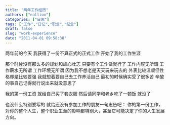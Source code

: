 ```yaml
---
title: "两年工作经历"
authors: ["eallion"]
categories: ["日志"]
tags: ["工作","日记","职业","纪念"]
draft: false
slug: "work-experience"
date: "2011-04-01 09:58:38"
---
```


两年前的今天
我获得了一份不算正式的正式工作
开始了我的工作生涯

那个时候没有那么多的规划和雄心壮志
只要有个工作做就行了
工作内容无所谓
工作薪水无所谓
工作环境无所谓
因为我不想老是天天玩来玩去的
外表比较温顺但性格却是比较要强
我就想着要自己去工作养活自己
最初的时候确实受了很多苦
辛酸的事自己记得就行说出来就没意思了

我的第一份工资
就给自己买了套衣服
然后请同学和老乡吃了一顿饭
就没了

也没什么特别要写的
就给还没有参加工作的朋友一句忠告吧：
你的第一份工作，对你的整个人生，整个职业生涯的影响都特别大，甚至它可能决定了你的人生发展方向。
